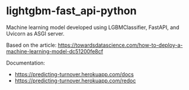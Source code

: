 # lightgbm-fast_api-python
Machine learning model developed using LGBMClassifier, FastAPI, and Uvicorn as ASGI server.

Based on the article: https://towardsdatascience.com/how-to-deploy-a-machine-learning-model-dc51200fe8cf

Documentation:
  - https://predicting-turnover.herokuapp.com/docs
  - https://predicting-turnover.herokuapp.com/redoc
